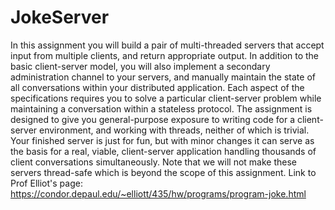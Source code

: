# JokeServer
In this assignment you will build a pair of multi-threaded servers that accept input from multiple clients, and return appropriate output. In addition to the basic client-server model, you will also implement a secondary administration channel to your servers, and manually maintain the state of all conversations within your distributed application.
Each aspect of the specifications requires you to solve a particular client-server problem while maintaining a conversation within a stateless protocol. The assignment is designed to give you general-purpose exposure to writing code for a client-server environment, and working with threads, neither of which is trivial.
Your finished server is just for fun, but with minor changes it can serve as the basis for a real, viable, client-server application handling thousands of client conversations simultaneously.
Note that we will not make these servers thread-safe which is beyond the scope of this assignment.
Link to Prof Elliot's page: https://condor.depaul.edu/~elliott/435/hw/programs/program-joke.html
